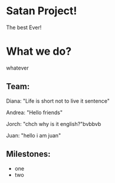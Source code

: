 # Satan Project!

The best Ever!

# What we do?

whatever

## Team:

Diana: "Life is short not to live it sentence"

Andrea: "Hello friends"

Jorch: "chch why is it english?"bvbbvb

Juan: "hello i am juan"

## Milestones:

- one
- two